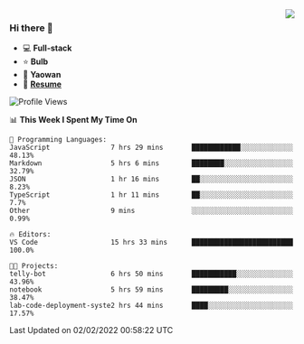 <img align="right" src="https://github-readme-stats.vercel.app/api?username=LolipopJ&show_icons=true&count_private=true&hide_title=true&include_all_commits=true&theme=vue">

### Hi there 👋

- :computer: **Full-stack**
- :star: **Bulb**
- :pill: **Yaowan**
- :milky_way: [**Resume**](https://cdn.jsdelivr.net/gh/lolipopj/resume/export/resume-en.pdf)

<!--START_SECTION:waka-->
![Profile Views](http://img.shields.io/badge/Profile%20Views-1-blue)

📊 **This Week I Spent My Time On** 

```text
💬 Programming Languages: 
JavaScript               7 hrs 29 mins       ████████████░░░░░░░░░░░░░   48.13% 
Markdown                 5 hrs 6 mins        ████████░░░░░░░░░░░░░░░░░   32.79% 
JSON                     1 hr 16 mins        ██░░░░░░░░░░░░░░░░░░░░░░░   8.23% 
TypeScript               1 hr 11 mins        ██░░░░░░░░░░░░░░░░░░░░░░░   7.7% 
Other                    9 mins              ░░░░░░░░░░░░░░░░░░░░░░░░░   0.99%

🔥 Editors: 
VS Code                  15 hrs 33 mins      █████████████████████████   100.0%

🐱‍💻 Projects: 
telly-bot                6 hrs 50 mins       ███████████░░░░░░░░░░░░░░   43.96% 
notebook                 5 hrs 59 mins       █████████░░░░░░░░░░░░░░░░   38.47% 
lab-code-deployment-syste2 hrs 44 mins       ████░░░░░░░░░░░░░░░░░░░░░   17.57%

```


 Last Updated on 02/02/2022 00:58:22 UTC
<!--END_SECTION:waka-->
